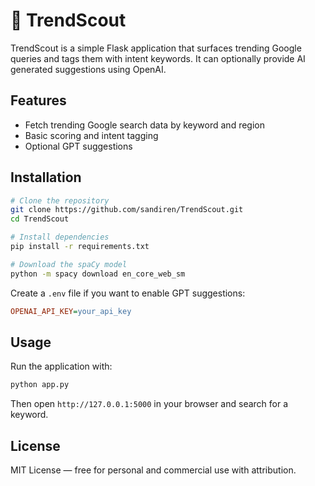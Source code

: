 # 🧠 TrendScout

TrendScout is a simple Flask application that surfaces trending Google queries and tags them with intent keywords. It can optionally provide AI generated suggestions using OpenAI.

## Features
- Fetch trending Google search data by keyword and region
- Basic scoring and intent tagging
- Optional GPT suggestions

## Installation
```bash
# Clone the repository
git clone https://github.com/sandiren/TrendScout.git
cd TrendScout

# Install dependencies
pip install -r requirements.txt

# Download the spaCy model
python -m spacy download en_core_web_sm
```

Create a `.env` file if you want to enable GPT suggestions:
```ini
OPENAI_API_KEY=your_api_key
```

## Usage
Run the application with:
```bash
python app.py
```
Then open `http://127.0.0.1:5000` in your browser and search for a keyword.

## License
MIT License — free for personal and commercial use with attribution.

